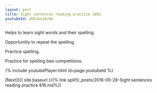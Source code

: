 ```yaml
---
layout: post
title: Sight sentences reading practice 1081
youtubeId: dGOJwzxKv9o
---
```

 
 
Helps to learn sight words and their spelling.

Opportunitiy to repeat the spelling. 

Practice spelling. 
 
Practice for spelling bee competitions. 
 
{% include youtubePlayer.html id=page.youtubeId %}
 
 

[Next]({{ site.baseurl }}{% link  split1/_posts/2016-05-28-Sight sentences reading practice 816.md%})
 

